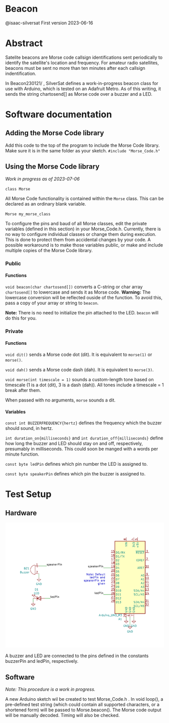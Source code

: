 # Beacon
@isaac-silversat
First version 2023-06-16

# Abstract
Satelite beacons are Morse code callsign identifications sent periodically to identify the satellite's location and frequency. For amateur radio satellites, beacons must be sent no more than ten minutes after each callsign indentification.

In Beacon230121/ , SilverSat defines a work-in-progress beacon class for use with Arduino, which is tested on an Adafruit Metro. As of this writing, it sends the string chartosend[] as Morse code over a buzzer and a LED.

# Software documentation
## Adding the Morse Code library
Add this code to the top of the program to include the Morse Code library. Make sure it is in the same folder as your sketch.
`#include "Morse_Code.h"`

## Using the Morse Code library
_Work in progress as of 2023-07-06_

`class Morse`

All Morse Code functionality is contained within the `Morse` class. This can be declared as an ordinary blank variable.

`Morse my_morse_class`

To configure the pins and baud of all Morse classes, edit the private variables (defined in this section) in your Morse_Code.h. Currently, there is no way to configure individual classes or change them during execution. This is done to protect them from accidental changes by your code. A possible workaround is to make those variables public, or make and include multiple copies of the Morse Code library.

### Public

#### Functions

`void beacon(char chartosend[])` converts a C-string or char array `chartosend[]` to lowercase and sends it as Morse code. **Warning:** The lowercase conversion will be reflected ouside of the function. To avoid this, pass a copy of your array or string to `beacon`.

**Note:** There is no need to initialize the pin attached to the LED. `beacon` will do this for you.

### Private

#### Functions

`void dit()` sends a Morse code dot (dit). It is equivalent to `morse(1)` or `morse()`.

`void dah()` sends a Morse code dash (dah). It is equivalent to `morse(3)`.

`void morse(int timescale = 1)` sounds a custom-length tone based on timescale (1 is a dot (dit), 3 is a dash (dah)). All tones include a timescale = 1 break after them.

When passed with no arguments, `morse` sounds a dit.

#### Variables

`const int BUZZERFREQUENCY{hertz}` defines the frequency which the buzzer should sound, in hertz.

`int duration_on{milliseconds}` and `int duration_off{milliseconds}` define how long the buzzer and LED should stay on and off, respectively, presumably in milliseconds. This could soon be manged with a words per minute function.

`const byte ledPin` defines which pin number the LED is assigned to.

`const byte speakerPin` defines which pin the buzzer is assigned to.

# Test Setup
## Hardware
![Test schematic](Beacon230121/test_schematic/test_schematic.svg)

A buzzer and LED are connected to the pins defined in the constants buzzerPin and ledPin, respectively.

## Software
_Note: This procedure is a work in progress._

A new Arduino sketch wil be created to test Morse_Code.h . In void loop(), a pre-defined test string (which could contain all supported characters, or a shortened form) will be passed to Morse.beacon(). The Morse code output will be manually decoded. Timing will also be checked.
